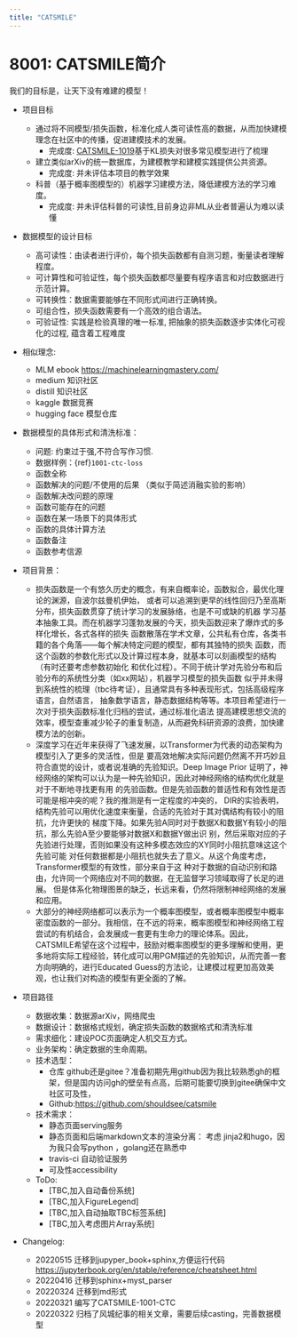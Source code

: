 ```yaml
---
title: "CATSMILE"
---
```


# 8001: CATSMILE简介

我们的目标是，让天下没有难建的模型！

- 项目目标
  - 通过将不同模型/损失函数，标准化成人类可读性高的数据，从而加快建模理念在社区中的传播，促进建模技术的发展。
    - 完成度: [CATSMILE-1019](/1019-vaml)基于KL损失对很多常见模型进行了梳理
  - 建立类似arXiv的统一数据库，为建模教学和建模实践提供公共资源。
    - 完成度: 并未评估本项目的教学效果
  - 科普（基于概率图模型的）机器学习建模方法，降低建模方法的学习难度。
    - 完成度: 并未评估科普的可读性,目前身边非ML从业者普遍认为难以读懂
- 数据模型的设计目标
  - 高可读性：由读者进行评价，每个损失函数都有自测习题，衡量读者理解程度。
  - 可计算性和可验证性，每个损失函数都尽量要有程序语言和对应数据进行示范计算。
  - 可转换性：数据需要能够在不同形式间进行正确转换。
  - 可组合性，损失函数需要有一个高效的组合语法。
  - 可验证性: 实践是检验真理的唯一标准, 把抽象的损失函数逐步实体化可视化的过程,
  蕴含着工程难度
- 相似理念:
  - MLM ebook <https://machinelearningmastery.com/>
  - medium 知识社区
  - distill 知识社区
  - kaggle 数据竞赛
  - hugging face 模型仓库
- 数据模型的具体形式和清洗标准：
  - 问题: 约束过于强,不符合写作习惯.
  - 数据样例：{ref}`1001-ctc-loss`
  - 函数全称
  - 函数解决的问题/不使用的后果 （类似于简述消融实验的影响）
  - 函数解决改问题的原理
  - 函数可能存在的问题
  - 函数在某一场景下的具体形式
  - 函数的具体计算方法
  - 函数备注
  - 函数参考信源
- 项目背景：
  - 损失函数是一个有悠久历史的概念，有来自概率论，函数拟合，最优化理论的渊源，自波尔兹曼机伊始，
  或者可以追溯到更早的线性回归乃至高斯分布，损失函数贯穿了统计学习的发展脉络，也是不可或缺的机器
  学习基本抽象工具。而在机器学习蓬勃发展的今天，损失函数迎来了爆炸式的多样化增长，各式各样的损失
  函数散落在学术文章，公共私有仓库，各类书籍的各个角落——每个解决特定问题的模型，都有其独特的损失
  函数，而这个函数的参数化形式以及计算过程本身，就基本可以刻画模型的结构（有时还要考虑参数初始化
  和优化过程）。不同于统计学对先验分布和后验分布的系统性分类（如xx网站），机器学习模型的损失函数
  似乎并未得到系统性的梳理（tbc待考证），且通常具有多种表现形式，包括高级程序语言，自然语言，
  抽象数学语言，静态数据结构等等。本项目希望进行一次对于损失函数标准化归档的尝试，通过标准化语法
  提高建模思想交流的效率，模型查重减少轮子的重复制造，从而避免科研资源的浪费，加快建模方法的创新。
  - 深度学习在近年来获得了飞速发展，以Transformer为代表的动态架构为模型引入了更多的灵活性，但是
  要高效地解决实际问题仍然离不开巧妙且符合直觉的设计，或者说准确的先验知识。Deep Image Prior
  证明了，神经网络的架构可以认为是一种先验知识，因此对神经网络的结构优化就是对于不断地寻找更有用
  的先验函数。但是先验函数的普适性和有效性是否可能是相冲突的呢？我的推测是有一定程度的冲突的，
  DIR的实验表明，结构先验可以用优化速度来衡量，合适的先验对于其对偶结构有较小的阻抗，允许更快的
  梯度下降。如果先验A同时对于数据X和数据Y有较小的阻抗，那么先验A至少要能够对数据X和数据Y做出识
  别，然后采取对应的子先验进行处理，否则如果没有这种多模态效应的XY同时小阻抗意味这这个先验可能
  对任何数据都是小阻抗也就失去了意义。从这个角度考虑，Transformer模型的有效性，部分来自于这
  种对于数据的自动识别和路由，允许同一个网络应对不同的数据，在无监督学习领域取得了长足的进展。
  但是体系化物理图景的缺乏，长远来看，仍然将限制神经网络的发展和应用。
  - 大部分的神经网络都可以表示为一个概率图模型，或者概率图模型中概率密度函数的一部分。我相信，在不远的将来，概率图模型和神经网络工程尝试的有机结合，会发展成一套更有生命力的理论体系。因此，CATSMILE希望在这个过程中，鼓励对概率图模型的更多理解和使用，更多地将实际工程经验，转化成可以用PGM描述的先验知识，从而完善一套方向明确的，进行Educated Guess的方法论，让建模过程更加高效美观，也让我们对构造的模型有更全面的了解。
- 项目路径
  - 数据收集：数据源arXiv，网络爬虫
  - 数据设计：数据格式规划，确定损失函数的数据格式和清洗标准
  - 需求细化：建设POC页面确定人机交互方式。
  - 业务架构：确定数据的生命周期。
  - 技术选型：
    - 仓库 github还是gitee？准备初期先用github因为我比较熟悉gh的框架，但是国内访问gh的壁垒有点高，后期可能要切换到gitee确保中文社区可及性，
    - Github:<https://github.com/shouldsee/catsmile>
  - 技术需求：
    - 静态页面serving服务
    - 静态页面和后端markdown文本的渲染分离：
      考虑 jinja2和hugo，因为我只会写python ，golang还在熟悉中
    - travis-ci 自动验证服务
    - 可及性accessibility
  - ToDo:
    - [TBC,加入自动备份系统]
    - [TBC,加入FigureLegend]
    - [TBC,加入自动抽取TBC标签系统]
    - [TBC,加入考虑图片Array系统]

- Changelog:
    - 20220515 迁移到jupyper_book+sphinx,方便运行代码 <https://jupyterbook.org/en/stable/reference/cheatsheet.html>
    - 20220416 迁移到sphinx+myst_parser
    - 20220324 迁移到md形式
    - 20220321 编写了CATSMILE-1001-CTC
    - 20220322 归档了风城纪事的相关文章，需要后续casting，完善数据模型
